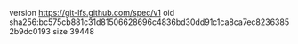 version https://git-lfs.github.com/spec/v1
oid sha256:bc575cb881c31d81506628696c4836bd30dd91c1ca8ca7ec82363852b9dc0193
size 39448
